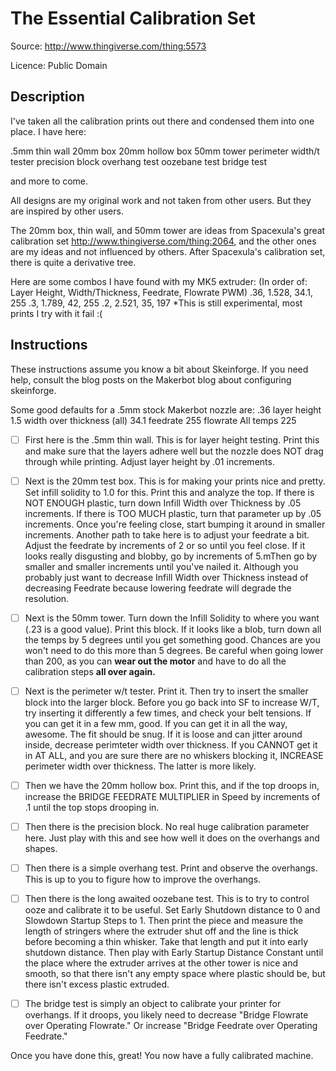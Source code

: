 # The Essential Calibration Set

Source: http://www.thingiverse.com/thing:5573

Licence: Public Domain

## Description

I've taken all the calibration prints out there and condensed them into one place. I have here:

.5mm thin wall 20mm box 20mm hollow box 50mm tower perimeter width/t tester precision block overhang test oozebane test bridge test

and more to come.

All designs are my original work and not taken from other users. But they are inspired by other users.

The 20mm box, thin wall, and 50mm tower are ideas from Spacexula's great calibration set http://www.thingiverse.com/thing:2064, and the other ones are my ideas and not influenced by others. After Spacexula's calibration set, there is quite a derivative tree.

Here are some combos I have found with my MK5 extruder: (In order of: Layer Height, Width/Thickness, Feedrate, Flowrate PWM) .36, 1.528, 34.1, 255 .3, 1.789, 42, 255 .2, 2.521, 35, 197 *This is still experimental, most prints I try with it fail :(

## Instructions

These instructions assume you know a bit about Skeinforge. If you need help, consult the blog posts on the Makerbot blog about configuring skeinforge.

Some good defaults for a .5mm stock Makerbot nozzle are: .36 layer height 1.5 width over thickness (all) 34.1 feedrate 255 flowrate All temps 225

- [ ] First here is the .5mm thin wall. This is for layer height testing. Print this and make sure that the layers adhere well but the nozzle does NOT drag through while printing. Adjust layer height by .01 increments.

- [ ] Next is the 20mm test box. This is for making your prints nice and pretty. Set infill solidity to 1.0 for this. Print this and analyze the top. If there is NOT ENOUGH plastic, turn down Infill Width over Thickness by .05 increments. If there is TOO MUCH plastic, turn that parameter up by .05 increments. Once you're feeling close, start bumping it around in smaller increments. Another path to take here is to adjust your feedrate a bit. Adjust the feedrate by increments of 2 or so until you feel close. If it looks really disgusting and blobby, go by increments of 5.mThen go by smaller and smaller increments until you've nailed it. Although you probably just want to decrease Infill Width over Thickness instead of decreasing Feedrate because lowering feedrate will degrade the resolution.

- [ ] Next is the 50mm tower. Turn down the Infill Solidity to where you want (.23 is a good value). Print this block. If it looks like a blob, turn down all the temps by 5 degrees until you get something good. Chances are you won't need to do this more than 5 degrees. Be careful when going lower than 200, as you can **wear out the motor** and have to do all the calibration steps **all over again.**

- [ ] Next is the perimeter w/t tester. Print it. Then try to insert the smaller block into the larger block. Before you go back into SF to increase W/T, try inserting it differently a few times, and check your belt tensions. If you can get it in a few mm, good. If you can get it in all the way, awesome. The fit should be snug. If it is loose and can jitter around inside, decrease perimteter width over thickness. If you CANNOT get it in AT ALL, and you are sure there are no whiskers blocking it, INCREASE perimeter width over thickness. The latter is more likely.

- [ ] Then we have the 20mm hollow box. Print this, and if the top droops in, increase the BRIDGE FEEDRATE MULTIPLIER in Speed by increments of .1 until the top stops drooping in.

- [ ] Then there is the precision block. No real huge calibration parameter here. Just play with this and see how well it does on the overhangs and shapes.

- [ ] Then there is a simple overhang test. Print and observe the overhangs. This is up to you to figure how to improve the overhangs.

- [ ] Then there is the long awaited oozebane test. This is to try to control ooze and calibrate it to be useful. Set Early Shutdown distance to 0 and Slowdown Startup Steps to 1. Then print the piece and measure the length of stringers where the extruder shut off and the line is thick before becoming a thin whisker. Take that length and put it into early shutdown distance. Then play with Early Startup Distance Constant until the place where the extruder arrives at the other tower is nice and smooth, so that there isn't any empty space where plastic should be, but there isn't excess plastic extruded.

- [ ] The bridge test is simply an object to calibrate your printer for overhangs. If it droops, you likely need to decrease "Bridge Flowrate over Operating Flowrate." Or increase "Bridge Feedrate over Operating Feedrate."

Once you have done this, great! You now have a fully calibrated machine.

